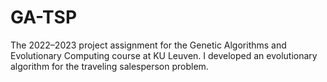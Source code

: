 # GA-TSP
The 2022–2023 project assignment for the Genetic Algorithms and Evolutionary Computing  course at KU Leuven. I developed an evolutionary algorithm for the traveling salesperson problem.
